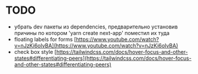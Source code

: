 # TODO

- убрать dev пакеты из dependencies, предварительно установив причины по котором 'yarn create next-app' поместил их туда
- floating labels for forms [https://www.youtube.com/watch?v=nJzKi6oIvBA](https://www.youtube.com/watch?v=nJzKi6oIvBA)
- check box style [https://tailwindcss.com/docs/hover-focus-and-other-states#differentiating-peers](https://tailwindcss.com/docs/hover-focus-and-other-states#differentiating-peers)